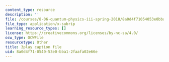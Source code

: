 ```yaml
---
content_type: resource
description: ''
file: /courses/8-06-quantum-physics-iii-spring-2018/8a0d4f71054053e0bba12faafa02e66e_bTZbn7M2Hc.vtt
file_type: application/x-subrip
learning_resource_types: []
license: https://creativecommons.org/licenses/by-nc-sa/4.0/
ocw_type: OCWFile
resourcetype: Other
title: 3play caption file
uid: 8a0d4f71-0540-53e0-bba1-2faafa02e66e
---
```


